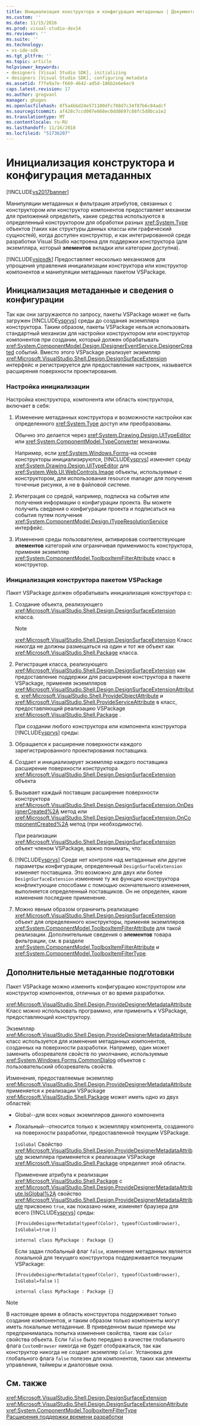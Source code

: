 ```yaml
---
title: Инициализация конструктора и конфигурация метаданных | Документация Майкрософт
ms.custom: ''
ms.date: 11/15/2016
ms.prod: visual-studio-dev14
ms.reviewer: ''
ms.suite: ''
ms.technology:
- vs-ide-sdk
ms.tgt_pltfrm: ''
ms.topic: article
helpviewer_keywords:
- designers [Visual Studio SDK], initializing
- designers [Visual Studio SDK], configuring metadata
ms.assetid: f7fe9a7e-f669-4642-ad5d-186b2e6e6ec9
caps.latest.revision: 17
ms.author: gregvanl
manager: ghogen
ms.openlocfilehash: 8f5a4bbd24e571100dfc708d7c34f87b6c84adcf
ms.sourcegitcommit: af428c7ccd007e668ec0dd8697c88fc5d8bca1e2
ms.translationtype: MT
ms.contentlocale: ru-RU
ms.lasthandoff: 11/16/2018
ms.locfileid: "51736207"
---
```

# <a name="designer-initialization-and-metadata-configuration"></a>Инициализация конструктора и конфигурация метаданных
[!INCLUDE[vs2017banner](../includes/vs2017banner.md)]

Манипуляции метаданных и фильтрация атрибутов, связанных с конструктором или конструктор компонентов предоставляет механизм для приложений определить, какие средства используются в определенный конструктором для обработки разных <xref:System.Type> объектов (таких как структуры данных классы или графический сущностей), когда доступен конструктор, и как интегрированной среде разработки Visual Studio настроена для поддержки конструктора (для экземпляра, который **элементов** вкладки или категории доступна).  
  
 [!INCLUDE[vsipsdk](../includes/vsipsdk-md.md)] Предоставляет несколько механизмов для упрощения управления инициализации конструктора или конструктор компонентов и манипуляции метаданных пакетом VSPackage.  
  
## <a name="initializing-metadata-and-configuration-information"></a>Инициализация метаданные и сведения о конфигурации  
 Так как они загружаются по запросу, пакеты VSPackage может не быть загружен [!INCLUDE[vsprvs](../includes/vsprvs-md.md)] среды до создания экземпляра конструктора. Таким образом, пакеты VSPackage нельзя использовать стандартный механизм для настройки конструктором или конструктор компонентов при создании, который должен обрабатывать <xref:System.ComponentModel.Design.IDesignerEventService.DesignerCreated> событий. Вместо этого VSPackage реализует экземпляр <xref:Microsoft.VisualStudio.Shell.Design.DesignSurfaceExtension> интерфейс и регистрируется для предоставления настроек, называется расширения поверхности проектирования.  
  
### <a name="customizing-initialization"></a>Настройка инициализации  
 Настройка конструктора, компонента или область конструктора, включает в себя:  
  
1.  Изменение метаданных конструктора и возможности настройки как определенного <xref:System.Type> доступ или преобразованы.  
  
     Обычно это делается через <xref:System.Drawing.Design.UITypeEditor> или <xref:System.ComponentModel.TypeConverter> механизмы.  
  
     Например, если <xref:System.Windows.Forms>-на основе конструкторы инициализируются, [!INCLUDE[vsprvs](../includes/vsprvs-md.md)] изменяет среду <xref:System.Drawing.Design.UITypeEditor> для <xref:System.Web.UI.WebControls.Image> объекты, используемые с конструктором, для использования resource manager для получения точечные рисунки, а не в файловой системе.  
  
2.  Интеграция со средой, например, подписка на события или получения информации о конфигурации проекта. Вы можете получить сведения о конфигурации проекта и подписаться на события путем получения <xref:System.ComponentModel.Design.ITypeResolutionService> интерфейс.  
  
3.  Изменения среды пользователем, активировав соответствующие **элементов** категорий или ограничивая применимость конструктора, применяя экземпляр <xref:System.ComponentModel.ToolboxItemFilterAttribute> класс в конструктор.  
  
### <a name="designer-initialization-by-a-vspackage"></a>Инициализация конструктора пакетом VSPackage  
 Пакет VSPackage должен обрабатывать инициализация конструктора с:  
  
1. Создание объекта, реализующего <xref:Microsoft.VisualStudio.Shell.Design.DesignSurfaceExtension> класса.  
  
   > [!NOTE]
   >  <xref:Microsoft.VisualStudio.Shell.Design.DesignSurfaceExtension> Класс никогда не должны размещаться на один и тот же объект как <xref:Microsoft.VisualStudio.Shell.Package> класса.  
  
2. Регистрация класса, реализующего <xref:Microsoft.VisualStudio.Shell.Design.DesignSurfaceExtension> как предоставление поддержки для расширения конструктора в пакете VSPackage, применяя экземпляров <xref:Microsoft.VisualStudio.Shell.Design.DesignSurfaceExtensionAttribute>, <xref:Microsoft.VisualStudio.Shell.ProvideObjectAttribute> и <xref:Microsoft.VisualStudio.Shell.ProvideServiceAttribute> в класс, предоставляющий реализацию VSPackage <xref:Microsoft.VisualStudio.Shell.Package> .  
  
   При создании любого конструктора или компонента конструктора [!INCLUDE[vsprvs](../includes/vsprvs-md.md)] среды:  
  
3. Обращается к расширение поверхности каждого зарегистрированного проектирования поставщика.  
  
4. Создает и инициализирует экземпляр каждого поставщика расширение поверхности конструктора <xref:Microsoft.VisualStudio.Shell.Design.DesignSurfaceExtension> объекта  
  
5. Вызывает каждый поставщик расширение поверхности конструктора <xref:Microsoft.VisualStudio.Shell.Design.DesignSurfaceExtension.OnDesignerCreated%2A> метод или <xref:Microsoft.VisualStudio.Shell.Design.DesignSurfaceExtension.OnComponentCreated%2A> метод (при необходимости).  
  
   При реализации <xref:Microsoft.VisualStudio.Shell.Design.DesignSurfaceExtension> объект членом VSPackage, важно понимать, что:  
  
6. [!INCLUDE[vsprvs](../includes/vsprvs-md.md)] Среде нет контроля над метаданные или другие параметры конфигурации, определенный `DesignSurfaceExtension` изменяет поставщика. Это возможно для двух или более `DesignSurfaceExtension` изменение ту же функцию конструктора конфликтующие способами с помощью окончательного изменения, выполняется определенный поставщиков. Он не определен, какие изменения последнее применение.  
  
7. Можно явным образом ограничить реализацию <xref:Microsoft.VisualStudio.Shell.Design.DesignSurfaceExtension> объект для определенного конструкторы, применяя экземпляров <xref:System.ComponentModel.ToolboxItemFilterAttribute> для такой реализации. Дополнительные сведения о **элементов** товара фильтрации, см. в разделе <xref:System.ComponentModel.ToolboxItemFilterAttribute> и <xref:System.ComponentModel.ToolboxItemFilterType>.  
  
## <a name="additional-metadata-provisioning"></a>Дополнительные метаданные подготовки  
 Пакет VSPackage можно изменить конфигурацию конструктором или конструктор компонентов, отличных от во время разработки.  
  
 <xref:Microsoft.VisualStudio.Shell.Design.ProvideDesignerMetadataAttribute> Класс можно использовать программно, или применить к VSPackage, предоставляющий конструктору.  
  
 Экземпляр <xref:Microsoft.VisualStudio.Shell.Design.ProvideDesignerMetadataAttribute> класс используется для изменения метаданных компонентов, созданных на поверхности разработки. Например, один может заменить обозревателя свойств по умолчанию, используемые <xref:System.Windows.Forms.CommonDialog> объектов с пользовательский обозреватель свойств.  
  
 Изменения, предоставляемые экземпляр <xref:Microsoft.VisualStudio.Shell.Design.ProvideDesignerMetadataAttribute> применяется к реализации VSPackage <xref:Microsoft.VisualStudio.Shell.Package> может иметь одно из двух областей:  
  
- Global--для всех новых экземпляров данного компонента  
  
- Локальный--относится только к экземпляру компонента, созданного на поверхности разработки, предоставленной текущим VSPackage.  
  
  `IsGlobal` Свойство <xref:Microsoft.VisualStudio.Shell.Design.ProvideDesignerMetadataAttribute> экземпляра применяется к реализации VSPackage <xref:Microsoft.VisualStudio.Shell.Package> определяет этой области.  
  
  Применение атрибута к реализации <xref:Microsoft.VisualStudio.Shell.Package> с <xref:Microsoft.VisualStudio.Shell.Design.ProvideDesignerMetadataAttribute.IsGlobal%2A> свойство <xref:Microsoft.VisualStudio.Shell.Design.ProvideDesignerMetadataAttribute> присвоено `true`, как показано ниже, изменяет браузера для всего [!INCLUDE[vsprvs](../includes/vsprvs-md.md)] среды:  
  
  `[ProvideDesignerMetadata(typeof(Color), typeof(CustomBrowser),`   `IsGlobal=true`  `)]`  
  
  `internal class MyPackage : Package {}`  
  
  Если задан глобальный флаг `false`, изменение метаданных является локальной для текущего конструктора поддерживается текущим VSPackage:  
  
  `[ProvideDesignerMetadata(typeof(Color), typeof(CustomBrowser),`   `IsGlobal=false`  `)]`  
  
  `internal class MyPackage : Package {}`  
  
> [!NOTE]
>  В настоящее время в область конструктора поддерживает только создание компонентов, и таким образом только компоненты могут иметь локальные метаданные. В приведенном выше примере мы предпринималась попытка изменения свойства, такие как `Color` свойства объекта. Если `false` было передано в качестве глобального флага `CustomBrowser` никогда не будет отображаться, так как конструктор никогда не создает экземпляр `Color`. Установка для глобального флага `false` полезен для компонентов, таких как элементы управления, таймеры и диалоговые окна.  
  
## <a name="see-also"></a>См. также  
 <xref:Microsoft.VisualStudio.Shell.Design.DesignSurfaceExtension>   
 <xref:Microsoft.VisualStudio.Shell.Design.DesignSurfaceExtensionAttribute>   
 <xref:System.ComponentModel.ToolboxItemFilterType>   
 [Расширения поддержки времени разработки](http://msdn.microsoft.com/library/d6ac8a6a-42fd-4bc8-bf33-b212811297e2)

